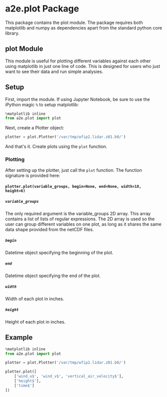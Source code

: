 # a2e.plot Package

This package contains the plot module. The package requires both matplotlib and numpy as dependencies apart from the standard python core library.

## plot Module

This module is useful for plotting different variables against each other using matplotlib in just one line of code. This is designed for users who just want to see their data and run simple analysies.

## Setup

First, import the module. If using Jupyter Notebook, be sure to use the iPython magic `%` to setup matplotlib:

```python
%matplotlib inline
from a2e.plot import plot
```

Next, create a Plotter object:

```python
plotter = plot.Plotter('/var/tmp/wfip2.lidar.z01.b0/')
```

And that's it. Create plots using the `plot` function.

### Plotting

After setting up the plotter, just call the `plot` function. The function signature is provided here:

#### `plotter.plot(variable_groups, begin=None, end=None, width=18, height=6)`

##### `variable_groups`

The only required argument is the variable_groups 2D array. This array contains a list of lists of regular expressions. The 2D array is used so the user can group different variables on one plot, as long as it shares the same data shape provided from the netCDF files.

##### `begin`

Datetime object specifying the beginning of the plot.

##### `end`

Datetime object specifying the end of the plot.

##### `width`

Width of each plot in inches.

##### `height`

Height of each plot in inches.

## Example

```python
%matplotlib inline
from a2e.plot import plot

plotter = plot.Plotter('/var/tmp/wfip2.lidar.z01.b0/')

plotter.plot([
    ['wind_u$', 'wind_v$', 'vertical_air_velocity$'],
    ['height$'],
    ['time$']
])
```